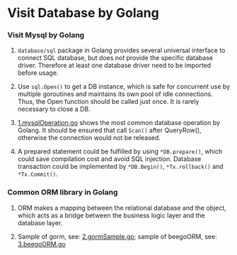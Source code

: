 # Visit Database by Golang

### Visit Mysql by Golang

1. `database/sql` package in Golang provides several universal interface to connect SQL database, but does not provide the specific database driver. Therefore at least one database driver need to be imported before usage.

2. Use `sql.Open()` to get a DB instance, which is safe for concurrent use by multiple goroutines and maintains its own pool of idle connections. Thus, the Open function should be called just once. It is rarely necessary to close a DB.

3. [1.mysqlOperation.go](https://github.com/HoffmanZheng/Golang-Demo/blob/master/Go_Web_in_Action/chapter_4_visit_database/1.mysqlOperation.go) shows the most common database operation by Golang. It should be ensured that call `Scan()` after QueryRow(), otherwise the connection would not be released.

4. A prepared statement could be fulfilled by using `*DB.prepare()`, which could save compilation cost and avoid SQL injection. Database transaction could be implemented by `*DB.Begin()`, `*Tx.rollback()` and `*Tx.Commit()`.

### Common ORM library in Golang

1. ORM makes a mapping between the relational database and the object, which acts as a bridge between the business logic layer and the database layer.

2. Sample of gorm, see: [2.gormSample.go](https://github.com/HoffmanZheng/Golang-Demo/blob/master/Go_Web_in_Action/chapter_4_visit_database/2.gormSample.go); sample of beegoORM, see: [3.beegoORM.go](https://github.com/HoffmanZheng/Golang-Demo/blob/master/Go_Web_in_Action/chapter_4_visit_database/3.beegoORM.go)